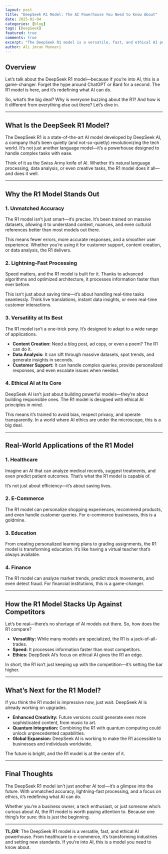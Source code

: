 ```yaml
---
layout: post
title: "DeepSeek R1 Model: The AI Powerhouse You Need to Know About"
date: 2025-02-04
categories: [blog]
tags: [DeepSeek]
featured: true
comments: true
excerpt: "The DeepSeek R1 model is a versatile, fast, and ethical AI powerhouse. If you’re into AI, this is a model you need to know about."
author: Ali imran Muneeri
---
```


## Overview

Let’s talk about the DeepSeek R1 model—because if you’re into AI, this is a game-changer. Forget the hype around ChatGPT or Bard for a second. The R1 model is here, and it’s redefining what AI can do.  

So, what’s the big deal? Why is everyone buzzing about the R1? And how is it different from everything else out there? Let’s dive in.  

---

## What Is the DeepSeek R1 Model?

The DeepSeek R1 is a state-of-the-art AI model developed by DeepSeek AI, a company that’s been quietly (and not-so-quietly) revolutionizing the tech world. It’s not just another language model—it’s a powerhouse designed to handle complex tasks with ease.  

Think of it as the Swiss Army knife of AI. Whether it’s natural language processing, data analysis, or even creative tasks, the R1 model does it all—and does it well.  

---

## Why the R1 Model Stands Out

### 1. **Unmatched Accuracy**

The R1 model isn’t just smart—it’s precise. It’s been trained on massive datasets, allowing it to understand context, nuances, and even cultural references better than most models out there.  

This means fewer errors, more accurate responses, and a smoother user experience. Whether you’re using it for customer support, content creation, or data analysis, the R1 delivers.  

### 2. **Lightning-Fast Processing**

Speed matters, and the R1 model is built for it. Thanks to advanced algorithms and optimized architecture, it processes information faster than ever before.  

This isn’t just about saving time—it’s about handling real-time tasks seamlessly. Think live translations, instant data insights, or even real-time customer interactions.  

### 3. **Versatility at Its Best**

The R1 model isn’t a one-trick pony. It’s designed to adapt to a wide range of applications.  

- **Content Creation:** Need a blog post, ad copy, or even a poem? The R1 can do it.  
- **Data Analysis:** It can sift through massive datasets, spot trends, and generate insights in seconds.  
- **Customer Support:** It can handle complex queries, provide personalized responses, and even escalate issues when needed.  

### 4. **Ethical AI at Its Core**

DeepSeek AI isn’t just about building powerful models—they’re about building responsible ones. The R1 model is designed with ethical AI principles in mind.  

This means it’s trained to avoid bias, respect privacy, and operate transparently. In a world where AI ethics are under the microscope, this is a big deal.  

---

## Real-World Applications of the R1 Model

### 1. **Healthcare**

Imagine an AI that can analyze medical records, suggest treatments, and even predict patient outcomes. That’s what the R1 model is capable of.  

It’s not just about efficiency—it’s about saving lives.  

### 2. **E-Commerce**

The R1 model can personalize shopping experiences, recommend products, and even handle customer queries. For e-commerce businesses, this is a goldmine.  

### 3. **Education**

From creating personalized learning plans to grading assignments, the R1 model is transforming education. It’s like having a virtual teacher that’s always available.  

### 4. **Finance**

The R1 model can analyze market trends, predict stock movements, and even detect fraud. For financial institutions, this is a game-changer.  

---

## How the R1 Model Stacks Up Against Competitors

Let’s be real—there’s no shortage of AI models out there. So, how does the R1 compare?  

- **Versatility:** While many models are specialized, the R1 is a jack-of-all-trades.  
- **Speed:** It processes information faster than most competitors.  
- **Ethics:** DeepSeek AI’s focus on ethical AI gives the R1 an edge.  

In short, the R1 isn’t just keeping up with the competition—it’s setting the bar higher.  

---

## What’s Next for the R1 Model?

If you think the R1 model is impressive now, just wait. DeepSeek AI is already working on upgrades.  

- **Enhanced Creativity:** Future versions could generate even more sophisticated content, from music to art.  
- **Quantum Integration:** Combining the R1 with quantum computing could unlock unprecedented capabilities.  
- **Global Expansion:** DeepSeek AI is working to make the R1 accessible to businesses and individuals worldwide.  

The future is bright, and the R1 model is at the center of it.  

---

## Final Thoughts

The DeepSeek R1 model isn’t just another AI tool—it’s a glimpse into the future. With unmatched accuracy, lightning-fast processing, and a focus on ethics, it’s redefining what AI can do.  

Whether you’re a business owner, a tech enthusiast, or just someone who’s curious about AI, the R1 model is worth paying attention to. Because one thing’s for sure: this is just the beginning.  

---  

**TL;DR:** The DeepSeek R1 model is a versatile, fast, and ethical AI powerhouse. From healthcare to e-commerce, it’s transforming industries and setting new standards. If you’re into AI, this is a model you need to know about.
